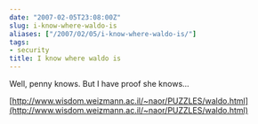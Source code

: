 ```yaml
---
date: "2007-02-05T23:08:00Z"
slug: i-know-where-waldo-is
aliases: ["/2007/02/05/i-know-where-waldo-is/"]
tags:
- security
title: I know where waldo is
---
```


Well, penny knows. But I have proof she knows...

[http://www.wisdom.weizmann.ac.il/~naor/PUZZLES/waldo.html](http://www.wisdom.weizmann.ac.il/~naor/PUZZLES/waldo.html)
